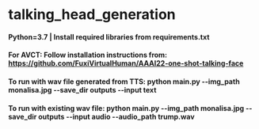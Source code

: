 # talking_head_generation

#### Python=3.7 | Install required libraries from requirements.txt
#### For AVCT: Follow installation instructions from: https://github.com/FuxiVirtualHuman/AAAI22-one-shot-talking-face  

#### To run with wav file generated from TTS: python main.py --img_path monalisa.jpg --save_dir outputs --input text
#### To run with existing wav file: python main.py --img_path  monalisa.jpg --save_dir outputs --input audio --audio_path trump.wav